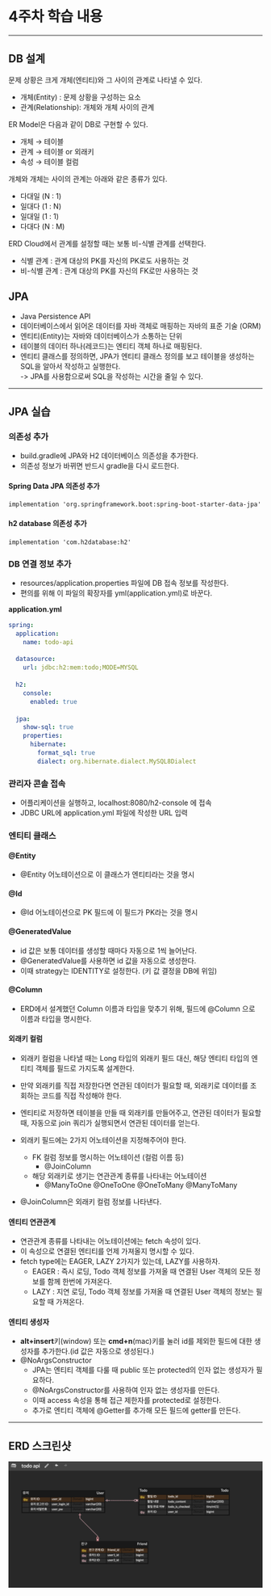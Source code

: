 # 4주차 학습 내용

---

## DB 설계
문제 상황은 크게 개체(엔티티)와 그 사이의 관계로 나타낼 수 있다.
- 개체(Entity) : 문제 상황을 구성하는 요소
- 관계(Relationship): 개체와 개체 사이의 관계

ER Model은 다음과 같이 DB로 구현할 수 있다.
- 개체 → 테이블
- 관계 → 테이블 or 외래키
- 속성 → 테이블 컬럼

개체와 개체는 사이의 관계는 아래와 같은 종류가 있다.
- 다대일 (N : 1)
- 일대다 (1 : N)
- 일대일 (1 : 1)
- 다대다 (N : M)

ERD Cloud에서 관계를 설정할 때는 보통 비-식별 관계를 선택한다.
- 식별 관계 : 관계 대상의 PK를 자신의 PK로도 사용하는 것
- 비-식별 관계 : 관계 대상의 PK를 자신의 FK로만 사용하는 것

## JPA
- Java Persistence API
- 데이터베이스에서 읽어온 데이터를 자바 객체로 매핑하는 자바의 표준 기술 (ORM)
- 엔티티(Entity)는 자바와 데이터베이스가 소통하는 단위
- 테이블의 데이터 하나(레코드)는 엔티티 객체 하나로 매핑된다.
- 엔티티 클래스를 정의하면, JPA가 엔티티 클래스 정의를 보고 테이블을 생성하는 SQL을 알아서 작성하고 실행한다.<br>
  -> JPA를 사용함으로써 SQL을 작성하는 시간을 줄일 수 있다.

---

## JPA 실습

### 의존성 추가
- build.gradle에 JPA와 H2 데이터베이스 의존성을 추가한다.
- 의존성 정보가 바뀌면 반드시 gradle을 다시 로드한다.

#### Spring Data JPA 의존성 추가
```
implementation 'org.springframework.boot:spring-boot-starter-data-jpa'
```

#### h2 database 의존성 추가
```
implementation 'com.h2database:h2'
```

### DB 연결 정보 추가
- resources/application.properties 파일에 DB 접속 정보를 작성한다.
- 편의를 위해 이 파일의 확장자를 yml(application.yml)로 바꾼다.

**application.yml**
```yaml
spring:
  application:
    name: todo-api
  
  datasource:
    url: jdbc:h2:mem:todo;MODE=MYSQL
  
  h2:
    console:
      enabled: true
    
  jpa:
    show-sql: true
    properties:
      hibernate:
        format_sql: true
        dialect: org.hibernate.dialect.MySQL8Dialect
```

### 관리자 콘솔 접속
- 어플리케이션을 실행하고, localhost:8080/h2-console 에 접속
- JDBC URL에 application.yml 파일에 작성한 URL 입력


### 엔티티 클래스
#### @Entity
- @Entity 어노테이션으로 이 클래스가 엔티티라는 것을 명시
  
#### @Id
- @Id 어노테이션으로 PK 필드에 이 필드가 PK라는 것을 명시
  
#### @GeneratedValue
- id 값은 보통 데이터를 생성할 때마다 자동으로 1씩 늘어난다.
- @GeneratedValue를 사용하면 id 값을 자동으로 생성한다.
- 이때 strategy는 IDENTITY로 설정한다. (키 값 결정을 DB에 위임)
  
#### @Column
- ERD에서 설계했던 Column 이름과 타입을 맞추기 위해,
필드에 @Column 으로 이름과 타입을 명시한다.

#### 외래키 컬럼
- 외래키 컬럼을 나타낼 때는 Long 타입의 외래키 필드 대신,
해당 엔티티 타입의 엔티티 객체를 필드로 가지도록 설계한다.

- 만약 외래키를 직접 저장한다면 연관된 데이터가 필요할 때,
외래키로 데이터를 조회하는 코드를 직접 작성해야 한다.

- 엔티티로 저장하면 테이블을 만들 때 외래키를 만들어주고,
연관된 데이터가 필요할 때, 자동으로 join 쿼리가 실행되면서
연관된 데이터를 얻는다.

- 외래키 필드에는 2가지 어노테이션을 지정해주어야 한다.
  - FK 컬럼 정보를 명시하는 어노테이션 (컬럼 이름 등)
    - @JoinColumn
  - 해당 외래키로 생기는 연관관계 종류를 나타내는 어노테이션
    - @ManyToOne @OneToOne @OneToMany @ManyToMany

- @JoinColumn은 외래키 컬럼 정보를 나타낸다.


#### 엔티티 연관관계
- 연관관계 종류를 나타내는 어노테이션에는 fetch 속성이 있다.
- 이 속성으로 연결된 엔티티를 언제 가져올지 명시할 수 있다.
- fetch type에는 EAGER, LAZY 2가지가 있는데, LAZY를 사용하자.
  - EAGER : 즉시 로딩, Todo 객체 정보를 가져올 때 연결된 User 객체의 모든 정보를 함께 한번에 가져온다.
  - LAZY : 지연 로딩, Todo 객체 정보를 가져올 때 연결된 User 객체의 정보는 필요할 때 가져온다.

#### 엔티티 생성자
- **alt+insert**키(window) 또는 **cmd+n**(mac)키를 눌러 id를 제외한 필드에 대한 생성자를 추가한다.(id 값은 자동으로 생성된다.)
- @NoArgsConstructor
  - JPA는 엔티티 객체를 다룰 때 public 또는 protected의 인자 없는 생성자가 필요하다.
  - @NoArgsConstructor를 사용하여 인자 없는 생성자를 만든다.
  - 이때 access 속성을 통해 접근 제한자를 protected로 설정한다.
  - 추가로 엔티티 객체에 @Getter를 추가해 모든 필드에 getter를 만든다.

---

## ERD 스크린샷
![ERD 스크린샷](./erd_img.png)
